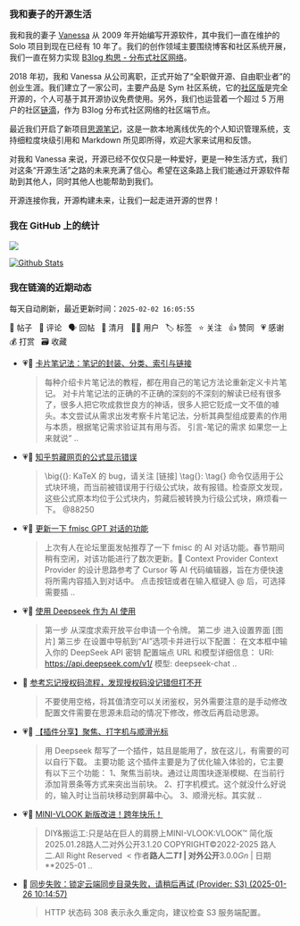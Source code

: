 ### 我和妻子的开源生活

我和我的妻子 [Vanessa](https://github.com/Vanessa219) 从 2009 年开始编写开源软件，其中我们一直在维护的 Solo 项目到现在已经有 10 年了。我们的创作领域主要围绕博客和社区系统开展，我们一直在努力实现 [B3log 构思 - 分布式社区网络](https://ld246.com/article/1546941897596)。

2018 年初，我和 Vanessa 从公司离职，正式开始了“全职做开源、自由职业者”的创业生涯。我们建立了一家公司，主要产品是 Sym 社区系统，它的[社区版](https://github.com/88250/symphony)是完全开源的，个人可基于其开源协议免费使用。另外，我们也运营着一个超过 5 万用户的社区[链滴](https://ld246.com)，作为 B3log 分布式社区网络的社区端节点。

最近我们开启了新项目[思源笔记](https://github.com/siyuan-note/siyuan)，这是一款本地离线优先的个人知识管理系统，支持细粒度块级引用和 Markdown 所见即所得，欢迎大家来试用和反馈。

对我和 Vanessa 来说，开源已经不仅仅只是一种爱好，更是一种生活方式，我们对这条“开源生活”之路的未来充满了信心。希望在这条路上我们能通过开源软件帮助到其他人，同时其他人也能帮助到我们。

开源连接你我，开源构建未来，让我们一起走进开源的世界！

### 我在 GitHub 上的统计

<a title="Hits" target="_blank" href="https://github.com/88250/88250"><img src="https://hits.b3log.org/88250/88250.svg"></a>

[![Github Stats](https://github-readme-stats.vercel.app/api?username=88250&theme=tokyonight&show_icons=true)](https://github.com/88250)

<!--events start -->

### 我在链滴的近期动态

每天自动刷新，最近更新时间：`2025-02-02 16:05:55`

📝 帖子 &nbsp; 💬 评论 &nbsp; 🗣 回帖 &nbsp; 🌙 清月 &nbsp; 👨‍💻 用户 &nbsp; 🏷️ 标签 &nbsp; ⭐️ 关注 &nbsp; 👍 赞同 &nbsp; 💗 感谢 &nbsp; 💰 打赏 &nbsp; 🗃 收藏

* 💗📝 [卡片笔记法：笔记的封装、分类、索引与链接](https://ld246.com/article/1738428810006)

  > 每种介绍卡片笔记法的教程，都在用自己的笔记方法论重新定义卡片笔记。 对卡片笔记法的正确的不正确的深刻的不深刻的解读已经有很多了，很多人把它吹成救世良方的神话，很多人把它贬成一文不值的噱头。本文尝试从需求出发考察卡片笔记法，分析其典型组成要素的作用与本质，根据笔记需求验证其有用与否。 引言-笔记的需求 如果您一上来就说“ ..
* 💗💬 [知乎剪藏网页的公式显示错误](https://ld246.com/article/1738338175327/comment/1738375752730#comments)

  > \big{(}: KaTeX 的 bug，请关注 [链接] \tag{}: \tag{} 命令仅适用于公式块环境，而当前被错误用于行级公式块，故有报错。检查原文发现，这些公式原本均位于公式块内，剪藏后被转换为行级公式块，麻烦看一下。 @88250
* 💗📝 [更新一下 fmisc GPT 对话的功能](https://ld246.com/article/1738242585053)

  > 上次有人在论坛里面发帖推荐了一下 fmisc 的 AI 对话功能。春节期间稍有空闲，对该功能进行了数次更新。🤔 Context Provider Context Provider 的设计思路参考了 Cursor 等 AI 代码编辑器，旨在方便快速将所需内容插入到对话中。 点击按钮或者在输入框键入 @ 后，可选择需要插 ..
* 💗📝 [使用 Deepseek 作为 AI 使用](https://ld246.com/article/1737538338573)

  > 第一步 从深度求索开放平台申请一个令牌。 第二步 进入设置界面 [图片] 第三步 在设置中导航到“AI”选项卡并进行以下配置： 在文本框中输入你的 DeepSeek API 密钥 配置端点 URL 和模型详细信息： URI: https://api.deepseek.com/v1/ 模型: deepseek-chat  ..
* 💬 [参考忘记授权码流程，发现授权码没记错但打不开](https://ld246.com/article/1738206227405/comment/1738206613726#comments)

  > 不要使用空格，将其值清空可以关闭鉴权，另外需要注意的是手动修改配置文件需要在思源未启动的情况下修改，修改后再启动思源。
* 💗📝 [【插件分享】聚焦、打字机与顺滑光标](https://ld246.com/article/1738054303740)

  > 用 Deepseek 帮写了一个插件，姑且是能用了，放在这儿，有需要的可以自行下载。 主要功能 这个插件主要是为了优化输入体验的，它主要有以下三个功能： 1、聚焦当前块。通过让周围块逐渐模糊、在当前行添加背景条等方式来突出当前块。 2、打字机模式。这个就没什么好说的，输入时让当前块移动到屏幕中心。 3、顺滑光标。其实就 ..
* 💗📝 [MINI-VLOOK 新版改进！跨年快乐！](https://ld246.com/article/1738070276266)

  > DIY&amp;搬运工:只是站在巨人的肩膀上MINI-VLOOK:VLOOK™ 简化版2025.01.28路人二对外公开3.1.20 COPYRIGHT©2022-2025 路人二.All Right Reserved ‍ &lt; 作者**路人二*T1* | 对外公开**3.0.0*Gn* | 日期**2025-01 ..
* 💬 [同步失败：锁定云端同步目录失败，请稍后再试 (Provider: S3) (2025-01-26 10:14:57)](https://ld246.com/article/1737857846635/comment/1737858374115#comments)

  > HTTP 状态码 308 表示永久重定向，建议检查 S3 服务端配置。


<!--events end -->
